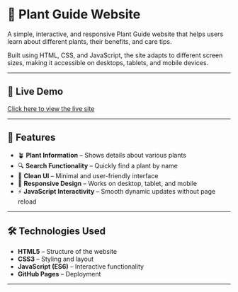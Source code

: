 # 🌱 Plant Guide Website

A simple, interactive, and responsive Plant Guide website that helps users learn about different plants, their benefits, and care tips.

Built using HTML, CSS, and JavaScript, the site adapts to different screen sizes, making it accessible on desktops, tablets, and mobile devices.

---

## 🚀 Live Demo  
[Click here to view the live site](https://deepika1163.github.io/responsive_webpage/)

---

## 📜 Features

- 🪴 **Plant Information** – Shows details about various plants  
- 🔍 **Search Functionality** – Quickly find a plant by name  
- 🎨 **Clean UI** – Minimal and user-friendly interface  
- 📱 **Responsive Design** – Works on desktop, tablet, and mobile  
- ⚡ **JavaScript Interactivity** – Smooth dynamic updates without page reload

---

## 🛠️ Technologies Used

- **HTML5** – Structure of the website  
- **CSS3** – Styling and layout  
- **JavaScript (ES6)** – Interactive functionality  
- **GitHub Pages** – Deployment

---




